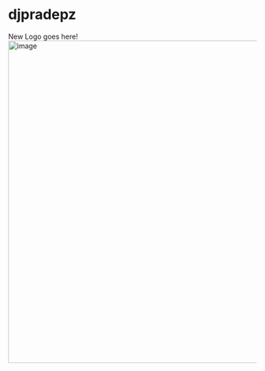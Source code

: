 # djpradepz
<div>New Logo goes here!</div>
<img width="647" height="652" alt="image" src="https://github.com/user-attachments/assets/a8058dca-e832-4c7b-a9a7-e7f66e4f931b" />

